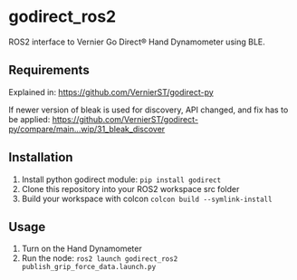 # godirect_ros2
ROS2 interface to Vernier Go Direct® Hand Dynamometer using BLE. 

## Requirements
Explained in: https://github.com/VernierST/godirect-py

If newer version of bleak is used for discovery, API changed, and fix has to be applied:
https://github.com/VernierST/godirect-py/compare/main...wip/31_bleak_discover

## Installation
1. Install python godirect module:
```pip install godirect```
2. Clone this repository into your ROS2 workspace src folder
3. Build your workspace with colcon
```colcon build --symlink-install```

## Usage
1. Turn on the Hand Dynamometer
2. Run the node:
```ros2 launch godirect_ros2 publish_grip_force_data.launch.py```

